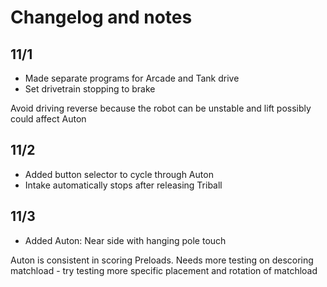 # Changelog and notes
## 11/1
* Made separate programs for Arcade and Tank drive
* Set drivetrain stopping to brake

Avoid driving reverse because the robot can be unstable and lift possibly could affect Auton

## 11/2
* Added button selector to cycle through Auton
* Intake automatically stops after releasing Triball

## 11/3
* Added Auton: Near side with hanging pole touch

Auton is consistent in scoring Preloads. Needs more testing on descoring matchload - try testing more specific placement and rotation of matchload
